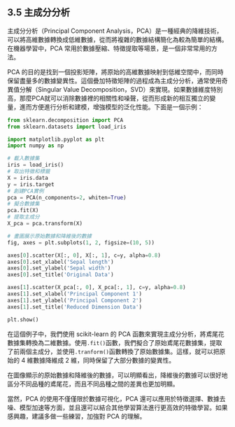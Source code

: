 ## 3.5 主成分分析

主成分分析（Principal Component Analysis，PCA）是一種經典的降維技術，可以將高維數據轉換成低維數據，從而將複雜的數據結構簡化為較為簡單的結構。在機器學習中，PCA 常用於數據壓縮、特徵提取等場景，是一個非常常用的方法。

PCA 的目的是找到一個投影矩陣，將原始的高維數據映射到低維空間中，而同時保留盡量多的數據變異性。這個疊加特徵矩陣的過程成為主成分分析，通常使用奇異值分解（Singular Value Decomposition，SVD）來實現。如果數據維度特別高，那麼PCA就可以消除數據裡的相關性和噪聲，從而形成新的相互獨立的變量，進而方便進行分析和建模，增強模型的泛化性能。下面是一個示例：


```python
from sklearn.decomposition import PCA
from sklearn.datasets import load_iris

import matplotlib.pyplot as plt
import numpy as np

# 載入數據集
iris = load_iris()
# 取出特徵和標籤
X = iris.data
y = iris.target
# 創建PCA實例
pca = PCA(n_components=2, whiten=True)
# 擬合數據集
pca.fit(X)
# 提取主成分
X_pca = pca.transform(X)

# 畫圖展示原始數據和降維後的數據
fig, axes = plt.subplots(1, 2, figsize=(10, 5))

axes[0].scatter(X[:, 0], X[:, 1], c=y, alpha=0.8)
axes[0].set_xlabel('Sepal length')
axes[0].set_ylabel('Sepal width')
axes[0].set_title('Original Data')

axes[1].scatter(X_pca[:, 0], X_pca[:, 1], c=y, alpha=0.8)
axes[1].set_xlabel('Principal Component 1')
axes[1].set_ylabel('Principal Component 2')
axes[1].set_title('Reduced Dimension Data')

plt.show()
```

在這個例子中，我們使用 scikit-learn 的 PCA 函數來實現主成分分析，將鳶尾花數據集轉換為二維數據。使用`.fit()`函數，我們擬合了原始鳶尾花數據集，提取了前兩個主成分，並使用`.tranform()`函數轉換了原始數據集。這樣，就可以把原始的 4 維數據降維成 2 維，同時保留了大部分數據的變異性。

在圖像顯示的原始數據和降維後的數據，可以明顯看出，降維後的數據可以很好地區分不同品種的鳶尾花，而且不同品種之間的差異也更加明顯。

當然，PCA 的使用不僅僅限於數據可視化，PCA 還可以應用於特徵選擇、數據去噪、模型加速等方面，並且還可以結合其他學習算法進行更高效的特徵學習。如果感興趣，建議多做一些練習，加強對 PCA 的理解。